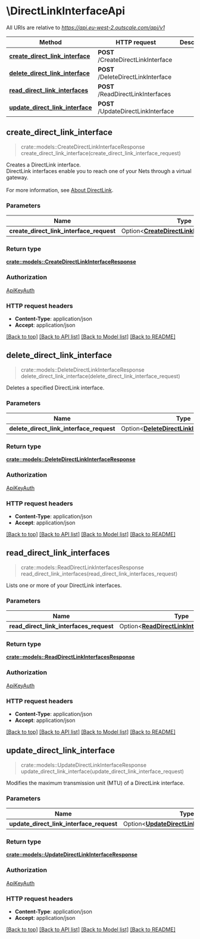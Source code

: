 # \DirectLinkInterfaceApi

All URIs are relative to *https://api.eu-west-2.outscale.com/api/v1*

Method | HTTP request | Description
------------- | ------------- | -------------
[**create_direct_link_interface**](DirectLinkInterfaceApi.md#create_direct_link_interface) | **POST** /CreateDirectLinkInterface | 
[**delete_direct_link_interface**](DirectLinkInterfaceApi.md#delete_direct_link_interface) | **POST** /DeleteDirectLinkInterface | 
[**read_direct_link_interfaces**](DirectLinkInterfaceApi.md#read_direct_link_interfaces) | **POST** /ReadDirectLinkInterfaces | 
[**update_direct_link_interface**](DirectLinkInterfaceApi.md#update_direct_link_interface) | **POST** /UpdateDirectLinkInterface | 



## create_direct_link_interface

> crate::models::CreateDirectLinkInterfaceResponse create_direct_link_interface(create_direct_link_interface_request)


Creates a DirectLink interface.<br /> DirectLink interfaces enable you to reach one of your Nets through a virtual gateway.<br /><br /> For more information, see [About DirectLink](https://docs.outscale.com/en/userguide/About-DirectLink.html).

### Parameters


Name | Type | Description  | Required | Notes
------------- | ------------- | ------------- | ------------- | -------------
**create_direct_link_interface_request** | Option<[**CreateDirectLinkInterfaceRequest**](CreateDirectLinkInterfaceRequest.md)> |  |  |

### Return type

[**crate::models::CreateDirectLinkInterfaceResponse**](CreateDirectLinkInterfaceResponse.md)

### Authorization

[ApiKeyAuth](../README.md#ApiKeyAuth)

### HTTP request headers

- **Content-Type**: application/json
- **Accept**: application/json

[[Back to top]](#) [[Back to API list]](../README.md#documentation-for-api-endpoints) [[Back to Model list]](../README.md#documentation-for-models) [[Back to README]](../README.md)


## delete_direct_link_interface

> crate::models::DeleteDirectLinkInterfaceResponse delete_direct_link_interface(delete_direct_link_interface_request)


Deletes a specified DirectLink interface.

### Parameters


Name | Type | Description  | Required | Notes
------------- | ------------- | ------------- | ------------- | -------------
**delete_direct_link_interface_request** | Option<[**DeleteDirectLinkInterfaceRequest**](DeleteDirectLinkInterfaceRequest.md)> |  |  |

### Return type

[**crate::models::DeleteDirectLinkInterfaceResponse**](DeleteDirectLinkInterfaceResponse.md)

### Authorization

[ApiKeyAuth](../README.md#ApiKeyAuth)

### HTTP request headers

- **Content-Type**: application/json
- **Accept**: application/json

[[Back to top]](#) [[Back to API list]](../README.md#documentation-for-api-endpoints) [[Back to Model list]](../README.md#documentation-for-models) [[Back to README]](../README.md)


## read_direct_link_interfaces

> crate::models::ReadDirectLinkInterfacesResponse read_direct_link_interfaces(read_direct_link_interfaces_request)


Lists one or more of your DirectLink interfaces.

### Parameters


Name | Type | Description  | Required | Notes
------------- | ------------- | ------------- | ------------- | -------------
**read_direct_link_interfaces_request** | Option<[**ReadDirectLinkInterfacesRequest**](ReadDirectLinkInterfacesRequest.md)> |  |  |

### Return type

[**crate::models::ReadDirectLinkInterfacesResponse**](ReadDirectLinkInterfacesResponse.md)

### Authorization

[ApiKeyAuth](../README.md#ApiKeyAuth)

### HTTP request headers

- **Content-Type**: application/json
- **Accept**: application/json

[[Back to top]](#) [[Back to API list]](../README.md#documentation-for-api-endpoints) [[Back to Model list]](../README.md#documentation-for-models) [[Back to README]](../README.md)


## update_direct_link_interface

> crate::models::UpdateDirectLinkInterfaceResponse update_direct_link_interface(update_direct_link_interface_request)


Modifies the maximum transmission unit (MTU) of a DirectLink interface.

### Parameters


Name | Type | Description  | Required | Notes
------------- | ------------- | ------------- | ------------- | -------------
**update_direct_link_interface_request** | Option<[**UpdateDirectLinkInterfaceRequest**](UpdateDirectLinkInterfaceRequest.md)> |  |  |

### Return type

[**crate::models::UpdateDirectLinkInterfaceResponse**](UpdateDirectLinkInterfaceResponse.md)

### Authorization

[ApiKeyAuth](../README.md#ApiKeyAuth)

### HTTP request headers

- **Content-Type**: application/json
- **Accept**: application/json

[[Back to top]](#) [[Back to API list]](../README.md#documentation-for-api-endpoints) [[Back to Model list]](../README.md#documentation-for-models) [[Back to README]](../README.md)

